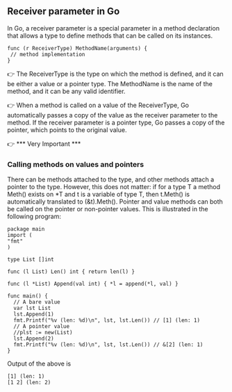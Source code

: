 ## Receiver parameter in Go 

In Go, a receiver parameter is a special parameter in a method declaration that allows a type to define methods that can be called on its instances.

```golang
func (r ReceiverType) MethodName(arguments) { 
 // method implementation 
}
```

👉 The ReceiverType is the type on which the method is defined, and it can be either a value or a pointer type. The MethodName is the name of the method, and it can be any valid identifier.

👉 When a method is called on a value of the ReceiverType, Go automatically passes a copy of the value as the receiver parameter to the method. If the receiver parameter is a pointer type, Go passes a copy of the pointer, which points to the original value.

👉 *** Very Important ***

### Calling methods on values and pointers
There can be methods attached to the type, and other methods attach a pointer to the type. However, this does not matter: if for a type T a method Meth() exists on *T and t is a variable of type T, then t.Meth() is automatically translated to (&t).Meth(). Pointer and value methods can both be called on the pointer or non-pointer values. This is illustrated in the following program:

```golang
package main
import (
"fmt"
)

type List []int

func (l List) Len() int { return len(l) }

func (l *List) Append(val int) { *l = append(*l, val) }

func main() {
  // A bare value
  var lst List
  lst.Append(1)
  fmt.Printf("%v (len: %d)\n", lst, lst.Len()) // [1] (len: 1)
  // A pointer value
  //plst := new(List)
  lst.Append(2)
  fmt.Printf("%v (len: %d)\n", lst, lst.Len()) // &[2] (len: 1)
}
```

Output of the above is 

```
[1] (len: 1)
[1 2] (len: 2)
```




